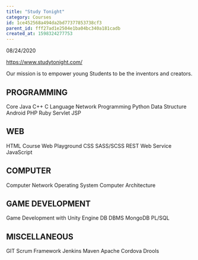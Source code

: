 ```yaml
---
title: "Study Tonight"
category: Courses
id: 1ce452568a494da2bd77377853738cf3
parent_id: fff27ad1e2504e1ba04bc340a181cadb
created_at: 1598324277753
---
```


08/24/2020

https://www.studytonight.com/

Our mission is to empower young Students to be the inventors and creators.

## PROGRAMMING
Core Java
C++
C Language
Network Programming
Python
Data Structure
Android
PHP
Ruby
Servlet
JSP

## WEB
HTML Course
Web Playground
CSS
SASS/SCSS
REST Web Service
JavaScript

## COMPUTER
Computer Network
Operating System
Computer Architecture

## GAME DEVELOPMENT
Game Development with Unity Engine
DB
DBMS
MongoDB
PL/SQL

## MISCELLANEOUS
GIT
Scrum Framework
Jenkins
Maven
Apache Cordova
Drools
    